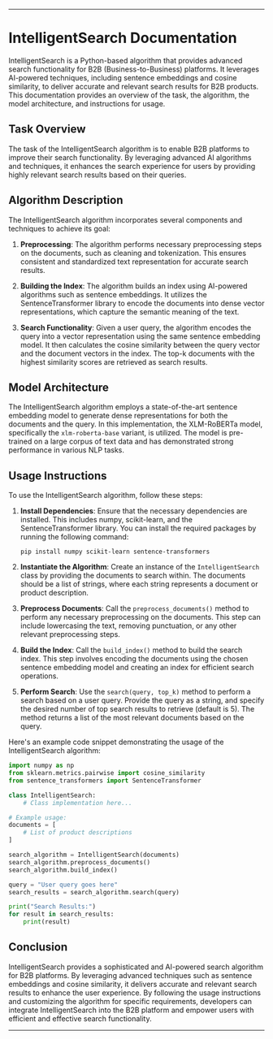 ---

# IntelligentSearch Documentation

IntelligentSearch is a Python-based algorithm that provides advanced search functionality for B2B (Business-to-Business) platforms. It leverages AI-powered techniques, including sentence embeddings and cosine similarity, to deliver accurate and relevant search results for B2B products. This documentation provides an overview of the task, the algorithm, the model architecture, and instructions for usage.

## Task Overview

The task of the IntelligentSearch algorithm is to enable B2B platforms to improve their search functionality. By leveraging advanced AI algorithms and techniques, it enhances the search experience for users by providing highly relevant search results based on their queries.

## Algorithm Description

The IntelligentSearch algorithm incorporates several components and techniques to achieve its goal:

1. **Preprocessing**: The algorithm performs necessary preprocessing steps on the documents, such as cleaning and tokenization. This ensures consistent and standardized text representation for accurate search results.

2. **Building the Index**: The algorithm builds an index using AI-powered algorithms such as sentence embeddings. It utilizes the SentenceTransformer library to encode the documents into dense vector representations, which capture the semantic meaning of the text.

3. **Search Functionality**: Given a user query, the algorithm encodes the query into a vector representation using the same sentence embedding model. It then calculates the cosine similarity between the query vector and the document vectors in the index. The top-k documents with the highest similarity scores are retrieved as search results.

## Model Architecture

The IntelligentSearch algorithm employs a state-of-the-art sentence embedding model to generate dense representations for both the documents and the query. In this implementation, the XLM-RoBERTa model, specifically the `xlm-roberta-base` variant, is utilized. The model is pre-trained on a large corpus of text data and has demonstrated strong performance in various NLP tasks.

## Usage Instructions

To use the IntelligentSearch algorithm, follow these steps:

1. **Install Dependencies**: Ensure that the necessary dependencies are installed. This includes numpy, scikit-learn, and the SentenceTransformer library. You can install the required packages by running the following command:
   ```
   pip install numpy scikit-learn sentence-transformers
   ```

2. **Instantiate the Algorithm**: Create an instance of the `IntelligentSearch` class by providing the documents to search within. The documents should be a list of strings, where each string represents a document or product description.

3. **Preprocess Documents**: Call the `preprocess_documents()` method to perform any necessary preprocessing on the documents. This step can include lowercasing the text, removing punctuation, or any other relevant preprocessing steps.

4. **Build the Index**: Call the `build_index()` method to build the search index. This step involves encoding the documents using the chosen sentence embedding model and creating an index for efficient search operations.

5. **Perform Search**: Use the `search(query, top_k)` method to perform a search based on a user query. Provide the query as a string, and specify the desired number of top search results to retrieve (default is 5). The method returns a list of the most relevant documents based on the query.

Here's an example code snippet demonstrating the usage of the IntelligentSearch algorithm:

```python
import numpy as np
from sklearn.metrics.pairwise import cosine_similarity
from sentence_transformers import SentenceTransformer

class IntelligentSearch:
    # Class implementation here...

# Example usage:
documents = [
    # List of product descriptions
]

search_algorithm = IntelligentSearch(documents)
search_algorithm.preprocess_documents()
search_algorithm.build_index()

query = "User query goes here"
search_results = search_algorithm.search(query)

print("Search Results:")
for result in search_results:
    print(result)
```

## Conclusion

IntelligentSearch provides a sophisticated and AI-powered search algorithm for B2B platforms. By leveraging advanced techniques such as sentence embeddings and cosine similarity, it delivers accurate and relevant search results to enhance the user experience. By following the usage instructions and customizing the algorithm for specific requirements, developers can integrate IntelligentSearch into the B2B platform and empower users with efficient and effective search functionality.

---